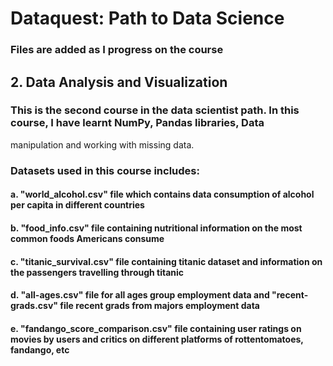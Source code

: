 # Dataquest: Path to Data Science


### Files are added as I progress on the course

## 2. Data Analysis and Visualization 
###   This is the second course in the data scientist path. In this course, I have learnt NumPy, Pandas libraries, Data 
manipulation and working with missing data.

### Datasets used in this course includes:
#### a. "world_alcohol.csv" file which contains data consumption    of alcohol per capita in different countries
#### b. "food_info.csv" file containing nutritional information   on the most common foods Americans consume
#### c. "titanic_survival.csv" file containing titanic dataset    and information on the passengers travelling through titanic
#### d. "all-ages.csv" file for all ages group employment data and "recent-grads.csv" file recent grads from majors employment data
#### e. "fandango_score_comparison.csv" file containing user ratings on movies by users and critics on different platforms of rottentomatoes, fandango, etc

